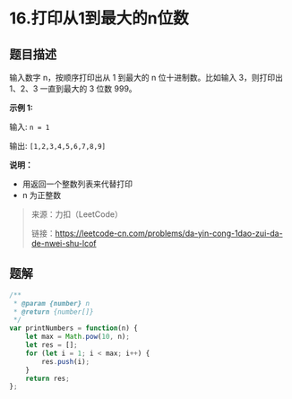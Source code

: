 # 16.打印从1到最大的n位数

## 题目描述

输入数字 n，按顺序打印出从 1 到最大的 n 位十进制数。比如输入 3，则打印出 1、2、3 一直到最大的 3 位数 999。

**示例 1:**

输入: `n = 1`

输出: `[1,2,3,4,5,6,7,8,9]`

**说明：**

- 用返回一个整数列表来代替打印
- n 为正整数

> 来源：力扣（LeetCode）
>
> 链接：https://leetcode-cn.com/problems/da-yin-cong-1dao-zui-da-de-nwei-shu-lcof

## 题解

```js
/**
 * @param {number} n
 * @return {number[]}
 */
var printNumbers = function(n) {
    let max = Math.pow(10, n);
    let res = [];
    for (let i = 1; i < max; i++) {
        res.push(i);
    }
    return res;
};
```

